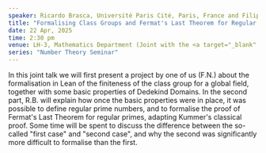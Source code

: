 ```yaml
---
speaker: Ricardo Brasca, Université Paris Cité, Paris, France and Filippo A. E. Nuccio,	Université Jean Monnet, St. Etienne, France
title: "Formalising Class Groups and Fermat's Last Theorem for Regular Primes"
date: 22 Apr, 2025
time: 2:30 pm
venue: LH-3, Mathematics Department (Joint with the <a target="_blank" href="https://math.iisc.ac.in/lean-math-ai-seminar.html" >Lean & Math-AI Seminar</a>)
series: "Number Theory Seminar"
---
```

In this joint talk we will first present a project by one of us (F.N.) about the formalisation in Lean of the finiteness of the class group for a global field, together with some basic properties of Dedekind Domains. In the second part, R.B. will explain how once the basic properties were in place, it was possible to define regular prime numbers, and to formalise the proof of Fermat's Last Theorem for regular primes, adapting Kummer's classical proof. Some time will be spent to discuss the difference between the so-called "first case" and "second case", and why the second was significantly more difficult to formalise than the first.